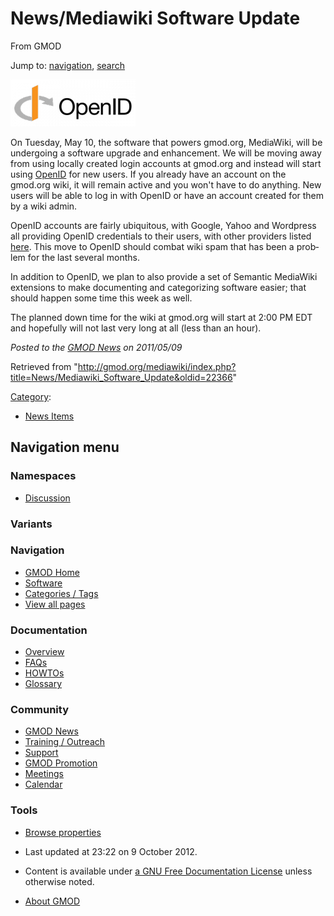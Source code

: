 <div id="mw-page-base" class="noprint">

</div>

<div id="mw-head-base" class="noprint">

</div>

<div id="content" class="mw-body" role="main">

<span id="top"></span>

<div id="mw-js-message" style="display:none;">

</div>



# <span dir="auto">News/Mediawiki Software Update</span>

<div id="bodyContent">

<div id="siteSub">

From GMOD

</div>

<div id="contentSub">

</div>

<div id="jump-to-nav" class="mw-jump">

Jump to: [navigation](#mw-navigation), [search](#p-search)

</div>

<div id="mw-content-text" class="mw-content-ltr" lang="en" dir="ltr">

<div class="floatright">

<a href="../File:320px-OpenID_logo.svg.png" class="image"
title="OpenID"><img
src="https://raw.githubusercontent.com/GMOD/gmod.github.io/main/mediawiki/images/thumb/9/96/320px-OpenID_logo.svg.png/200px-320px-OpenID_logo.svg.png"
srcset="https://raw.githubusercontent.com/GMOD/gmod.github.io/main/mediawiki/images/thumb/9/96/320px-OpenID_logo.svg.png/300px-320px-OpenID_logo.svg.png 1.5x, https://raw.githubusercontent.com/GMOD/gmod.github.io/main/mediawiki/images/9/96/320px-OpenID_logo.svg.png 2x"
width="200" height="75" alt="OpenID" /></a>

</div>

On Tuesday, May 10, the software that powers gmod.org, MediaWiki, will
be undergoing a software upgrade and enhancement. We will be moving away
from using locally created login accounts at gmod.org and instead will
start using <a href="http://openid.net/" class="external text"
rel="nofollow">OpenID</a> for new users. If you already have an account
on the gmod.org wiki, it will remain active and you won't have to do
anything. New users will be able to log in with OpenID or have an
account created for them by a wiki admin.

OpenID accounts are fairly ubiquitous, with Google, Yahoo and Wordpress
all providing OpenID credentials to their users, with other providers
listed <a href="http://openid.net/get-an-openid/" class="external text"
rel="nofollow">here</a>. This move to OpenID should combat wiki spam
that has been a problem for the last several months.

In addition to OpenID, we plan to also provide a set of Semantic
MediaWiki extensions to make documenting and categorizing software
easier; that should happen some time this week as well.

The planned down time for the wiki at gmod.org will start at 2:00 PM EDT
and hopefully will not last very long at all (less than an hour).

  

<div class="newsfooter">

*Posted to the [GMOD News](../GMOD_News "GMOD News") on 2011/05/09*

</div>

</div>

<div class="printfooter">

Retrieved from
"<http://gmod.org/mediawiki/index.php?title=News/Mediawiki_Software_Update&oldid=22366>"

</div>

<div id="catlinks" class="catlinks">

<div id="mw-normal-catlinks" class="mw-normal-catlinks">

[Category](../Special%3ACategories "Special%3ACategories"):

- [News Items](../Category%3ANews_Items "Category%3ANews Items")

</div>

</div>

<div class="visualClear">

</div>

</div>

</div>

<div id="mw-navigation">

## Navigation menu

<div id="mw-head">



<div id="left-navigation">

<div id="p-namespaces" class="vectorTabs" role="navigation"
aria-labelledby="p-namespaces-label">

### Namespaces


- <span id="ca-talk"><a
  href="http://gmod.org/mediawiki/index.php?title=Talk:News/Mediawiki_Software_Update&amp;action=edit&amp;redlink=1"
  accesskey="t"
  title="Discussion about the content page [t]">Discussion</a></span>

</div>

<div id="p-variants" class="vectorMenu emptyPortlet" role="navigation"
aria-labelledby="p-variants-label">

### 

### Variants[](#)

<div class="menu">

</div>

</div>

</div>





</div>

</div>

</div>

<div id="mw-panel">

<div id="p-logo" role="banner">

<a href="../Main_Page"
style="background-image: url(../../images/GMOD-cogs.png);"
title="Visit the main page"></a>

</div>

<div id="p-Navigation" class="portal" role="navigation"
aria-labelledby="p-Navigation-label">

### Navigation

<div class="body">

- <span id="n-GMOD-Home">[GMOD Home](../Main_Page)</span>
- <span id="n-Software">[Software](../GMOD_Components)</span>
- <span id="n-Categories-.2F-Tags">[Categories /
  Tags](../Categories)</span>
- <span id="n-View-all-pages">[View all
  pages](../Special:AllPages)</span>

</div>

</div>

<div id="p-Documentation" class="portal" role="navigation"
aria-labelledby="p-Documentation-label">

### Documentation

<div class="body">

- <span id="n-Overview">[Overview](../Overview)</span>
- <span id="n-FAQs">[FAQs](../Category%3AFAQ)</span>
- <span id="n-HOWTOs">[HOWTOs](../Category%3AHOWTO)</span>
- <span id="n-Glossary">[Glossary](../Glossary)</span>

</div>

</div>

<div id="p-Community" class="portal" role="navigation"
aria-labelledby="p-Community-label">

### Community

<div class="body">

- <span id="n-GMOD-News">[GMOD News](../GMOD_News)</span>
- <span id="n-Training-.2F-Outreach">[Training /
  Outreach](../Training_and_Outreach)</span>
- <span id="n-Support">[Support](../Support)</span>
- <span id="n-GMOD-Promotion">[GMOD Promotion](../GMOD_Promotion)</span>
- <span id="n-Meetings">[Meetings](../Meetings)</span>
- <span id="n-Calendar">[Calendar](../Calendar)</span>

</div>

</div>

<div id="p-tb" class="portal" role="navigation"
aria-labelledby="p-tb-label">

### Tools

<div class="body">


- <span id="t-smwbrowselink"><a href="../Special%3ABrowse/News-2FMediawiki_Software_Update"
  rel="smw-browse">Browse properties</a></span>


</div>

</div>

</div>

</div>

<div id="footer" role="contentinfo">

- <span id="footer-info-lastmod">Last updated at 23:22 on 9 October
  2012.</span>
<!-- - <span id="footer-info-viewcount">7,718 page views.</span> -->
- <span id="footer-info-copyright">Content is available under
  <a href="http://www.gnu.org/licenses/fdl-1.3.html" class="external"
  rel="nofollow">a GNU Free Documentation License</a> unless otherwise
  noted.</span>

<!-- -->

- <span id="footer-places-about">[About
  GMOD](../GMOD%3AAbout "GMOD%3AAbout")</span>

<!-- -->






</div>
